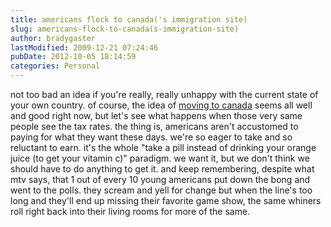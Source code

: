 ```yaml
---
title: americans flock to canada('s immigration site)
slug: americans-flock-to-canada(s-immigration-site)
author: bradygaster
lastModified: 2009-12-21 07:24:46
pubDate: 2012-10-05 18:14:59
categories: Personal
---
```


not too bad an idea if you&apos;re really, really unhappy with the current state of your own country. of course, the idea of
<a href="http://www.reuters.co.uk/printerFriendlyPopup.jhtml?type=topNews&amp;storyID=616225">moving to canada</a>  seems all well and good right now, but let&apos;s see what happens when those very same people see the tax rates. the thing is, americans aren&apos;t accustomed to paying for what they want these days. we&apos;re so eager to take and so reluctant
to earn. it&apos;s the whole &quot;take a pill instead of drinking your orange juice (to get your vitamin c)&quot; paradigm. we want it, but we don&apos;t think we should have to do anything to get it. and keep remembering, despite what mtv says, that 1 out of every 10 young
americans put down the bong and went to the polls. they scream and yell for change but when the line&apos;s too long and they&apos;ll end up missing their favorite game show, the same whiners roll right back into their living rooms for more of the same.
